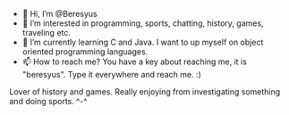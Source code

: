 - 👋 Hi, I’m @Beresyus
- 👀 I’m interested in programming, sports, chatting, history, games, traveling etc.
- 🌱 I’m currently learning C and Java. I want to up myself on object oriented programming languages.
- 📫 How to reach me? You have a key about reaching me, it is "beresyus". Type it everywhere and reach me. :)
<!---
Beresyus/Beresyus is a ✨ special ✨ repository because its `README.md` (this file) appears on your GitHub profile.
You can click the Preview link to take a look at your changes.
--->
Lover of history and games. Really enjoying from investigating something and doing sports. ^-^
